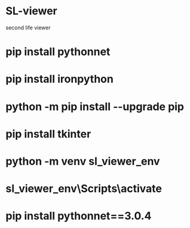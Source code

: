 # SL-viewer
 second life viewer
# pip install pythonnet
# pip install ironpython
# python -m pip install --upgrade pip
# pip install tkinter
# python -m venv sl_viewer_env
# sl_viewer_env\Scripts\activate
# pip install pythonnet==3.0.4
